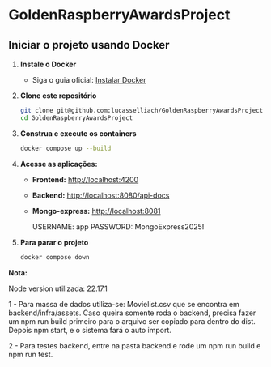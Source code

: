 # GoldenRaspberryAwardsProject

## Iniciar o projeto usando Docker

1. **Instale o Docker**
   - Siga o guia oficial: [Instalar Docker](https://docs.docker.com/engine/install/ubuntu/)

2. **Clone este repositório**
   ```sh
   git clone git@github.com:lucasselliach/GoldenRaspberryAwardsProject.git
   cd GoldenRaspberryAwardsProject
   ```

3. **Construa e execute os containers**
   ```sh
   docker compose up --build
   ```

4. **Acesse as aplicações:**
   - **Frontend:** [http://localhost:4200](http://localhost:4200)
   - **Backend:** [http://localhost:8080/api-docs](http://localhost:8080/api-docs)
   - **Mongo-express:** [http://localhost:8081](http://localhost:8081)

      USERNAME: app
      PASSWORD: MongoExpress2025!

5. **Para parar o projeto**
   ```sh
   docker compose down
   ```

**Nota:**  

Node version utilizada: 22.17.1

1 - Para massa de dados utiliza-se: Movielist.csv que se encontra em backend/infra/assets. Caso queira somente roda o backend, precisa fazer um npm run build primeiro para o arquivo ser copiado para dentro do dist. Depois npm start, e o sistema fará o auto import. 

2 - Para testes backend, entre na pasta backend e rode um npm run build e npm run test.